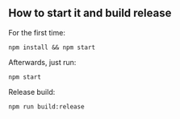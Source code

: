 ## How to start it and build release ##

For the first time:

`npm install && npm start`

Afterwards, just run:

`npm start`

Release build:

`npm run build:release`